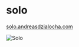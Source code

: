 # solo

[solo.andreasdzialocha.com](http://solo.andreasdzialocha.com/)

![Solo](http://solo.andreasdzialocha.com/solo.jpg)
